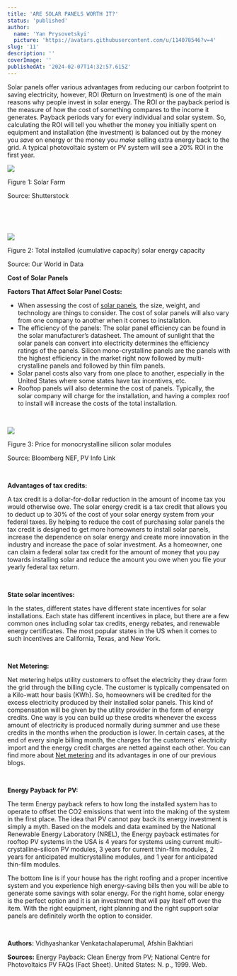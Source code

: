```yaml
---
title: 'ARE SOLAR PANELS WORTH IT?'
status: 'published'
author:
  name: 'Yan Prysovetskyi'
  picture: 'https://avatars.githubusercontent.com/u/114078546?v=4'
slug: '11'
description: ''
coverImage: ''
publishedAt: '2024-02-07T14:32:57.615Z'
---
```


Solar panels offer various advantages from reducing our carbon footprint to saving electricity, however, ROI (Return on Investment) is one of the main reasons why people invest in solar energy. The ROI or the payback period is the measure of how the cost of something compares to the income it generates. Payback periods vary for every individual and solar system. So, calculating the ROI will tell you whether the money you initially spent on equipment and installation (the investment) is balanced out by the money you *save* on energy or the money you *make* selling extra energy back to the grid. A typical photovoltaic system or PV system will see a 20% ROI in the first year.

![](https://ae-solar.com/wp-content/uploads/2022/11/Solar-Farm1-1024x633.jpg)

Figure 1: Solar Farm

Source: Shutterstock

 

 

![](https://ae-solar.com/wp-content/uploads/2022/11/2-1024x474.jpg)

Figure 2: Total installed (cumulative capacity) solar energy capacity

Source: Our World in Data

**Cost of Solar Panels**

**Factors That Affect Solar Panel Costs:**

- When assessing the cost of [solar panels](https://ae-solar.com/), the size, weight, and technology are things to consider. The cost of solar panels will also vary from one company to another when it comes to installation.
- The efficiency of the panels: The solar panel efficiency can be found in the solar manufacturer’s datasheet. The amount of sunlight that the solar panels can convert into electricity determines the efficiency ratings of the panels. Silicon mono-crystalline panels are the panels with the highest efficiency in the market right now followed by multi-crystalline panels and followed by thin film panels.
- Solar panel costs also vary from one place to another, especially in the United States where some states have tax incentives, etc.
- Rooftop panels will also determine the cost of panels. Typically, the solar company will charge for the installation, and having a complex roof to install will increase the costs of the total installation.

 

![](https://ae-solar.com/wp-content/uploads/2022/11/3-1024x430.jpg)

Figure 3: Price for monocrystalline silicon solar modules

Source: Bloomberg NEF, PV Info Link

 

**Advantages of tax credits:**

A tax credit is a dollar-for-dollar reduction in the amount of income tax you would otherwise owe. The solar energy credit is a tax credit that allows you to deduct up to 30% of the cost of your solar energy system from your federal taxes. By helping to reduce the cost of purchasing solar panels the tax credit is designed to get more homeowners to install solar panels, increase the dependence on solar energy and create more innovation in the industry and increase the pace of solar investment. As a homeowner, one can claim a federal solar tax credit for the amount of money that you pay towards installing solar and reduce the amount you owe when you file your yearly federal tax return.

 

**State solar incentives:**

In the states, different states have different state incentives for solar installations. Each state has different incentives in place, but there are a few common ones including solar tax credits, energy rebates, and renewable energy certificates. The most popular states in the US when it comes to such incentives are California, Texas, and New York.

 

**Net Metering:**

Net metering helps utility customers to offset the electricity they draw form the grid through the billing cycle. The customer is typically compensated on a Kilo-watt hour basis (KWh). So, homeowners will be credited for the excess electricity produced by their installed solar panels. This kind of compensation will be given by the utility provider in the form of energy credits. One way is you can build up these credits whenever the excess amount of electricity is produced normally during summer and use these credits in the months when the production is lower. In certain cases, at the end of every single billing month, the charges for the customers' electricity import and the energy credit charges are netted against each other. You can find more about [Net metering](https://ae-solar.com/net-metering/) and its advantages in one of our previous blogs.

 

**Energy Payback for PV:**

The term Energy payback refers to how long the installed system has to operate to offset the CO2 emissions that went into the making of the system in the first place. The idea that PV cannot pay back its energy investment is simply a myth. Based on the models and data examined by the National Renewable Energy Laboratory (NREL), the Energy payback estimates for rooftop PV systems in the USA is 4 years for systems using current multi-crystalline-silicon PV modules, 3 years for current thin-film modules, 2 years for anticipated multicrystalline modules, and 1 year for anticipated thin-film modules.

The bottom line is if your house has the right roofing and a proper incentive system and you experience high energy-saving bills then you will be able to generate some savings with solar energy. For the right home, solar energy is the perfect option and it is an investment that will pay itself off over the item. With the right equipment, right planning and the right support solar panels are definitely worth the option to consider.

 

**Authors:** Vidhyashankar Venkatachalaperumal, Afshin Bakhtiari

**Sources:** Energy Payback: Clean Energy from PV; National Centre for Photovoltaics PV FAQs (Fact Sheet). United States: N. p., 1999. Web.